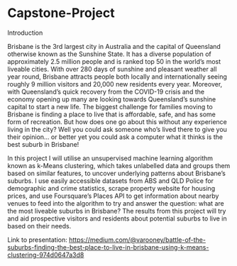 # Capstone-Project
Introduction

Brisbane is the 3rd largest city in Australia and the capital of Queensland otherwise known as the Sunshine State. It has a diverse population of approximately 2.5 million people and is ranked top 50 in the world’s most liveable cities. With over 280 days of sunshine and pleasant weather all year round, Brisbane attracts people both locally and internationally seeing roughly 9 million visitors and 20,000 new residents every year. Moreover, with Queensland’s quick recovery from the COVID-19 crisis and the economy opening up many are looking towards Queensland’s sunshine capital to start a new life. The biggest challenge for families moving to Brisbane is finding a place to live that is affordable, safe, and has some form of recreation. But how does one go about this without any experience living in the city? Well you could ask someone who’s lived there to give you their opinion… or better yet you could ask a computer what it thinks is the best suburb in Brisbane!

In this project I will utilise an unsupervised machine learning algorithm known as k-Means clustering, which takes unlabelled data and groups them based on similar features, to uncover underlying patterns about Brisbane’s suburbs. I use easily accessible datasets from ABS and QLD Police for demographic and crime statistics, scrape property website for housing prices, and use Foursquare’s Places API to get information about nearby venues to feed into the algorithm to try and answer the question: what are the most liveable suburbs in Brisbane? The results from this project will try and aid prospective visitors and residents about potential suburbs to live in based on their needs.

Link to presentation: https://medium.com/@varooney/battle-of-the-suburbs-finding-the-best-place-to-live-in-brisbane-using-k-means-clustering-974d0647a3d8

